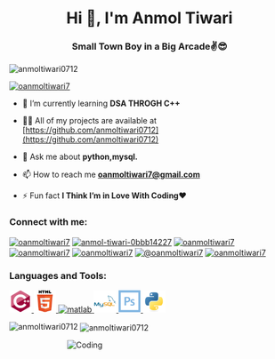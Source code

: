 <h1 align="center">Hi 👋, I'm Anmol Tiwari</h1>
<h3 align="center">Small Town Boy in a Big Arcade✌️😎</h3>

<p align="left"> <img src="https://komarev.com/ghpvc/?username=anmoltiwari0712&label=Profile%20views&color=0e75b6&style=flat" alt="anmoltiwari0712" /> </p>

<p align="left"> <a href="https://twitter.com/oanmoltiwari7" target="blank"><img src="https://img.shields.io/twitter/follow/oanmoltiwari7?logo=twitter&style=for-the-badge" alt="oanmoltiwari7" /></a> </p>

- 🌱 I’m currently learning **DSA THROGH C++**

- 👨‍💻 All of my projects are available at [https://github.com/anmoltiwari0712](https://github.com/anmoltiwari0712)

- 💬 Ask me about **python,mysql.**

- 📫 How to reach me **oanmoltiwari7@gmail.com**

- ⚡ Fun fact **I Think I’m in Love With Coding❤️**

<h3 align="left">Connect with me:</h3>
<p align="left">
<a href="https://twitter.com/oanmoltiwari7" target="blank"><img align="center" src="https://raw.githubusercontent.com/rahuldkjain/github-profile-readme-generator/master/src/images/icons/Social/twitter.svg" alt="oanmoltiwari7" height="30" width="40" /></a>
<a href="https://linkedin.com/in/anmol-tiwari-0bbb14227" target="blank"><img align="center" src="https://raw.githubusercontent.com/rahuldkjain/github-profile-readme-generator/master/src/images/icons/Social/linked-in-alt.svg" alt="anmol-tiwari-0bbb14227" height="30" width="40" /></a>
<a href="https://instagram.com/oanmoltiwari7" target="blank"><img align="center" src="https://raw.githubusercontent.com/rahuldkjain/github-profile-readme-generator/master/src/images/icons/Social/instagram.svg" alt="oanmoltiwari7" height="30" width="40" /></a>
<a href="https://www.hackerrank.com/oanmoltiwari7" target="blank"><img align="center" src="https://raw.githubusercontent.com/rahuldkjain/github-profile-readme-generator/master/src/images/icons/Social/hackerrank.svg" alt="oanmoltiwari7" height="30" width="40" /></a>
<a href="https://www.leetcode.com/oanmoltiwari7" target="blank"><img align="center" src="https://raw.githubusercontent.com/rahuldkjain/github-profile-readme-generator/master/src/images/icons/Social/leet-code.svg" alt="oanmoltiwari7" height="30" width="40" /></a>
<a href="https://www.hackerearth.com/@oanmoltiwari7" target="blank"><img align="center" src="https://raw.githubusercontent.com/rahuldkjain/github-profile-readme-generator/master/src/images/icons/Social/hackerearth.svg" alt="@oanmoltiwari7" height="30" width="40" /></a>
<a href="https://auth.geeksforgeeks.org/user/oanmoltiwari7" target="blank"><img align="center" src="https://raw.githubusercontent.com/rahuldkjain/github-profile-readme-generator/master/src/images/icons/Social/geeks-for-geeks.svg" alt="oanmoltiwari7" height="30" width="40" /></a>
</p>

<h3 align="left">Languages and Tools:</h3>
<p align="left"> <a href="https://www.w3schools.com/cpp/" target="_blank" rel="noreferrer"> <img src="https://raw.githubusercontent.com/devicons/devicon/master/icons/cplusplus/cplusplus-original.svg" alt="cplusplus" width="40" height="40"/> </a> <a href="https://www.w3.org/html/" target="_blank" rel="noreferrer"> <img src="https://raw.githubusercontent.com/devicons/devicon/master/icons/html5/html5-original-wordmark.svg" alt="html5" width="40" height="40"/> </a> <a href="https://www.mathworks.com/" target="_blank" rel="noreferrer"> <img src="https://upload.wikimedia.org/wikipedia/commons/2/21/Matlab_Logo.png" alt="matlab" width="40" height="40"/> </a> <a href="https://www.mysql.com/" target="_blank" rel="noreferrer"> <img src="https://raw.githubusercontent.com/devicons/devicon/master/icons/mysql/mysql-original-wordmark.svg" alt="mysql" width="40" height="40"/> </a> <a href="https://www.photoshop.com/en" target="_blank" rel="noreferrer"> <img src="https://raw.githubusercontent.com/devicons/devicon/master/icons/photoshop/photoshop-line.svg" alt="photoshop" width="40" height="40"/> </a> <a href="https://www.python.org" target="_blank" rel="noreferrer"> <img src="https://raw.githubusercontent.com/devicons/devicon/master/icons/python/python-original.svg" alt="python" width="40" height="40"/> </a> </p>

<p><img align="left" src="https://github-readme-stats.vercel.app/api/top-langs?username=anmoltiwari0712&show_icons=true&locale=en&layout=compact" alt="anmoltiwari0712" /></p>

<p>&nbsp;<img align="center" src="https://github-readme-stats.vercel.app/api?username=anmoltiwari0712&show_icons=true&locale=en" alt="anmoltiwari0712" /></p>
<img align="right" alt="Coding" width="400" src="https://cdn.dribbble.com/users/264642...">

